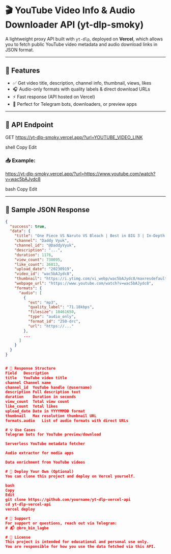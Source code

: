 # 🎬 YouTube Video Info & Audio Downloader API (yt-dlp-smoky)

A lightweight proxy API built with `yt-dlp`, deployed on **Vercel**, which allows you to fetch public YouTube video metadata and audio download links in JSON format.

---

## 📌 Features

- ✅ Get video title, description, channel info, thumbnail, views, likes
- 🎧 Audio-only formats with quality labels & direct download URLs
- ⚡ Fast response (API hosted on Vercel)
- 🧩 Perfect for Telegram bots, downloaders, or preview apps

---

## 🔗 API Endpoint

GET https://yt-dlp-smoky.vercel.app/?url=YOUTUBE_VIDEO_LINK

shell
Copy
Edit

### 📥 Example:

https://yt-dlp-smoky.vercel.app/?url=https://www.youtube.com/watch?v=wac5bAJydc8

bash
Copy
Edit

---

## 🧾 Sample JSON Response

```json
{
  "success": true,
  "data": {
    "title": "One Piece VS Naruto VS Bleach | Best in BIG 3 | In-Depth Analysis",
    "channel": "Daddy Vyuk",
    "channel_id": "@DaddyVyuk",
    "description": "...",
    "duration": 1176,
    "view_count": 730095,
    "like_count": 36813,
    "upload_date": "20230919",
    "video_id": "wac5bAJydc8",
    "thumbnail": "https://i.ytimg.com/vi_webp/wac5bAJydc8/maxresdefault.webp",
    "webpage_url": "https://www.youtube.com/watch?v=wac5bAJydc8",
    "formats": {
      "audio": [
        {
          "ext": "mp3",
          "quality_label": "71.18kbps",
          "filesize": 10461650,
          "type": "audio_only",
          "format_id": "250-drc",
          "url": "https://..."
        },
        ...
      ]
    }
  }
}


# 📂 Response Structure
Field	Description
title	YouTube video title
channel	Channel name
channel_id	YouTube handle (@username)
description	Full description text
duration	Duration in seconds
view_count	Total view count
like_count	Total likes
upload_date	Date in YYYYMMDD format
thumbnail	Max resolution thumbnail URL
formats.audio	List of audio formats with direct URLs

# 💡 Use Cases
Telegram bots for YouTube preview/download

Serverless YouTube metadata fetcher

Audio extractor for media apps

Data enrichment from YouTube videos

# 🚀 Deploy Your Own (Optional)
You can clone this project and deploy on Vercel yourself.

bash
Copy
Edit
git clone https://github.com/yourname/yt-dlp-vercel-api
cd yt-dlp-vercel-api
vercel deploy

# 🙋 Support
For support or questions, reach out via Telegram:
# 📬 @bro_bin_lagbe

# 📜 License
This project is intended for educational and personal use only.
You are responsible for how you use the data fetched via this API.
